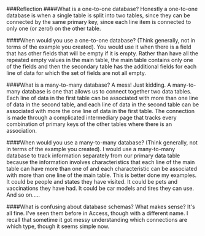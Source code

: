 ###Reflection
####What is a one-to-one database?
Honestly a one-to-one database is when a single table is split into two tables, since they can be connected by the same primary key, since each line item is connected to only one (or zero!) on the other table.

####When would you use a one-to-one database? (Think generally, not in terms of the example you created).
You would use it when there is a field that has other fields that will be empty if it is empty.  Rather than have all the repeated empty values in the main table, the main table contains only one of the fields and then the secondary table has the additional fields for each line of data for which the set of fields are not all empty.

####What is a many-to-many database?
A mess! Just kidding.  A many-to-many database is one that allows us to connect together two data tables.  Each line of data in the first table can be associated with more than one line of data in the second table, and each line of data in the second table can be associated with more the one line of data in the first table.  The connection is made through a complicated intermediary page that tracks every combination of primary keys of the other tables where there is an association.

####When would you use a many-to-many database? (Think generally, not in terms of the example you created).
I would use a many-to-many database to track information separately from our primary data table because the information involves characteristics that each line of the main table can have more than one of and each characteristic can be associated with more than one line of the main table.  This is better done my examples.  It could be people and states they have visited.  It could be pets and vaccinations they have had.  It could be car models and tires they can use.  And so on.....

####What is confusing about database schemas? What makes sense?
It's all fine. I've seen them before in Access, though with a different name. I recall that sometime it got messy understanding which connections are which type, though it seems simple now.
